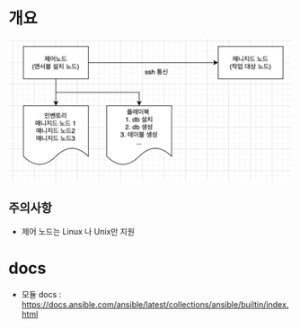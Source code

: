 
# 개요
![Alt text](image.png)


## 주의사항
- 제어 노드는 Linux 나 Unix만 지원 


# docs
- 모듈 docs : https://docs.ansible.com/ansible/latest/collections/ansible/builtin/index.html


